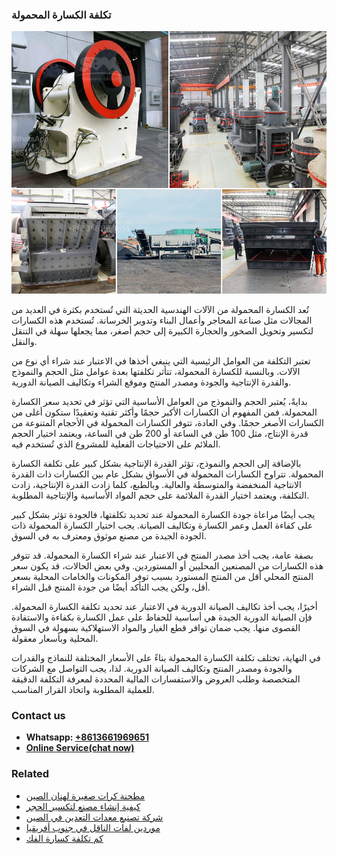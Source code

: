 <h3>تكلفة الكسارة المحمولة</h3><img src='1701850747.jpg' alt=''><p>تُعد الكسارة المحمولة من الآلات الهندسية الحديثة التي تُستخدم بكثرة في العديد من المجالات مثل صناعة المحاجر وأعمال البناء وتدوير الخرسانة. تُستخدم هذه الكسارات لتكسير وتحويل الصخور والحجارة الكبيرة إلى حجم أصغر، مما يجعلها سهلة في التنقل والنقل.</p><p>تعتبر التكلفة من العوامل الرئيسية التي ينبغي أخذها في الاعتبار عند شراء أي نوع من الآلات. وبالنسبة للكسارة المحمولة، تتأثر تكلفتها بعدة عوامل مثل الحجم والنموذج والقدرة الإنتاجية والجودة ومصدر المنتج وموقع الشراء وتكاليف الصيانة الدورية.</p><p>بدايةً، يُعتبر الحجم والنموذج من العوامل الأساسية التي تؤثر في تحديد سعر الكسارة المحمولة. فمن المفهوم أن الكسارات الأكبر حجمًا وأكثر تقنية وتعقيدًا ستكون أغلى من الكسارات الأصغر حجمًا. وفي العادة، تتوفر الكسارات المحمولة في الأحجام المتنوعة من قدرة الإنتاج، مثل 100 طن في الساعة أو 200 طن في الساعة، ويعتمد اختيار الحجم الملائم على الاحتياجات الفعلية للمشروع الذي تُستخدم فيه.</p><p>بالإضافة إلى الحجم والنموذج، تؤثر القدرة الإنتاجية بشكل كبير على تكلفة الكسارة المحمولة. تتراوح الكسارات المحمولة في الأسواق بشكل عام بين الكسارات ذات القدرة الانتاجية المنخفضة والمتوسطة والعالية. وبالطبع، كلما زادت القدرة الإنتاجية، زادت التكلفة، ويعتمد اختيار القدرة الملائمة على حجم المواد الأساسية والإنتاجية المطلوبة.</p><p>يجب أيضًا مراعاة جودة الكسارة المحمولة عند تحديد تكلفتها، فالجودة تؤثر بشكل كبير على كفاءة العمل وعمر الكسارة وتكاليف الصيانة. يجب اختيار الكسارة المحمولة ذات الجودة الجيدة من مصنع موثوق ومعترف به في السوق.</p><p>بصفة عامة، يجب أخذ مصدر المنتج في الاعتبار عند شراء الكسارة المحمولة. قد تتوفر هذه الكسارات من المصنعين المحليين أو المستوردين. وفي بعض الحالات، قد يكون سعر المنتج المحلي أقل من المنتج المستورد بسبب توفر المكونات والخامات المحلية بسعر أقل، ولكن يجب التأكد أيضًا من جودة المنتج قبل الشراء.</p><p>أخيرًا، يجب أخذ تكاليف الصيانة الدورية في الاعتبار عند تحديد تكلفة الكسارة المحمولة. فإن الصيانة الدورية الجيدة هي أساسية للحفاظ على عمل الكسارة بكفاءة والاستفادة القصوى منها. يجب ضمان توافر قطع الغيار والمواد الاستهلاكية بسهولة في السوق المحلية وبأسعار معقولة.</p><p>في النهاية، تختلف تكلفة الكسارة المحمولة بناءً على الأسعار المختلفة للنماذج والقدرات والجودة ومصدر المنتج وتكاليف الصيانة الدورية. لذا، يجب التواصل مع الشركات المتخصصة وطلب العروض والاستفسارات المالية المحددة لمعرفة التكلفة الدقيقة للعملية المطلوبة واتخاذ القرار المناسب.</p><h3>Contact us</h3><ul><li><strong>Whatsapp:&nbsp;<a href="https://wa.me/8613661969651">+8613661969651</a></strong></li><li><a href="https://swt.shibang-china.com/?git&amp;zhl&amp;تكلفة الكسارة المحمولة"><strong>Online Service(chat now)</strong></a></li></ul><h3>Related</h3><ul><li><a href='مطحنة كرات صغيرة لهنان الصين.md'>مطحنة كرات صغيرة لهنان الصين</a></li><li><a href='كيفية إنشاء مصنع لتكسير الحجر.md'>كيفية إنشاء مصنع لتكسير الحجر</a></li><li><a href='شركة تصنيع معدات التعدين في الصين.md'>شركة تصنيع معدات التعدين في الصين</a></li><li><a href='موردين لفات الناقل في جنوب أفريقيا.md'>موردين لفات الناقل في جنوب أفريقيا</a></li><li><a href='كم تكلفة كسارة الفك.md'>كم تكلفة كسارة الفك</a></li></ul>